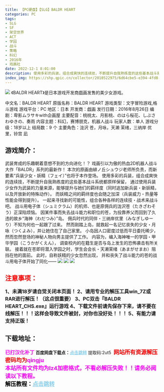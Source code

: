 ```yaml
---
title: 【PC硬盘】【SLG】BALDR HEART
categories: PC
tags:
- SLG
- SF
- 架空世界
- ACT
- 学园
- 战斗
- 策略
- 科幻
- 2016年
- 戏画社
date: 2022-12-1 8:01:00
description: 使用多彩的兵装，组合成爽快的连续技，不断提升自我熟练度的这些基本战斗系统都原样保留，通过使用兵装少女作为武装的力量来源，能够提升与她们的羁绊度（同时追加新兵装・新妖精，以及开放新的特殊动作）。而妖精之间的羁绊度也会随之加深（兵装威力・热量等性能会得到提升）。
index_img: https://shp.qpic.cn/collector/2010522975/6d64cbe5-e394-4fd8-bb32-7d00a90c6dd7/0
---
```

![](https://shp.qpic.cn/collector/2010522975/6d64cbe5-e394-4fd8-bb32-7d00a90c6dd7/0)
《BALDR HEART》是日本游戏开发商戯画发售的美少女游戏。

中文名：BALDR HEART
原版名称：BALDR HEART
游戏类型：文字冒险游戏,格斗游戏
游戏平台：PC
地区：日本
开发商：戯画
发行日期：2016年8月26日
编剧：卑影ムラサキwith企画屋
主要配音：桃桃太、月影桃、のはら桜花、しぶさわゆきの、奏雨
内容主题：科幻，赛博朋克，机器人战斗
玩家人数：单人
游戏分级：18岁以上
结局数：9 个
主要角色：泷沢 苍，月咏，天濑 茉绪，三纳岸 优里，铃宫 凪

## 游戏简介：
武装育成的乐趣朝着意想不到的方向进化！？
戏画引以为傲的热血2D机器人战斗大作「BALDR」系列的最新作！
本次的原画由緋ノ丘シュウジ老师所负责，而新要素“兵装少女・妖精（フェイ）”也将于本作登场。
使用多彩的兵装，组合成爽快的连续技，不断提升自我熟练度的这些基本战斗系统都原样保留，
通过使用兵装少女作为武装的力量来源，能够提升与她们的羁绊度（同时追加新兵装・新妖精，以及开放新的特殊动作）。
而妖精之间的羁绊度也会随之加深（兵装威力・热量等性能会得到提升）。
一起来寻找新的可能性，组合各种各样的连续技・战术来战斗吧。
战斗用电子体（シュミクラム）的机师、也是原佣兵的泷沢苍（たきざわそう）正深陷烦恼。
因某件事而失去战斗能力和职位的苍，为投靠养父而回到了久违的故乡“海神（わだつみ）”岛。
佣兵时代的同伴・三纳岸优里（みなぎしゆーり）不知为何也一起跟了过来。
然而刚踏上岛，就救起一名记忆丧失的少女・月咏（つくよみ），并让她住在了自己家里。
小岛因人口密度过低而平日委托稀少，然而忽然登场的神秘人物向男主提供了工作。
内容为，编入海神唯一的学园・甲华学园（こうかがくえん），
调查校内的在籍生是否与岛上发生的恐怖袭击有所关联。
接着就在苍即将潜入学园之时，学生会会长・天濑茉绪（あまがせまお）阻挡在他的面前。
此时，自称妖精的少女忽然出现，
并和丧失了战斗能力的苍的战斗用电子体开始了同化——
![](https://shp.qpic.cn/collector/2010522975/249a54d5-c985-4ba8-804e-80774a13d9e8/0)
![](https://shp.qpic.cn/collector/2010522975/e1138bab-8510-44fd-be30-bf73e5632d9b/0)
![](https://shp.qpic.cn/collector/2010522975/c5ffea06-d0ed-4b75-ad2d-af4745418b61/0)





## <font color=#FF0000 >注意事项：</font>
<font size=3><b>1、未满18岁请自觉关闭本页面！
2、请用专业的解压工具win_7Z或RAR进行解压！（这点很重要）
3、PC双击『BALDR HEART_CHS.exe』运行游戏
4、下载文件前请先保存下来，请不要在线解压！！！这样会导致文件被封，对你也没好处！！！
5、有能力请支持正版！</b></font>

## 下载地址：
<font color=#FF00FF size=3>**已打汉化补丁**</font>
<b>百度网盘下载点：</b><a href="https://pan.baidu.com/s/1UwN8BPXccY38FwduMvNbPw?pwd=2ut5" style="color: #87CEEB;"><b>点击跳转</b></a> 提取码:2ut5
<a style="padding: 0" href="https://post.qingju.org/AD/"><img style="max-width:100%" src="https://img.acgus.top/i/2024/07/478f689b8021d8d499ab43d21acf137a.gif" alt=""></a>
<b><font color=#FF0000 size=4>网站所有资源解压密码均为</b></font><b><font color=#FF00FF size=4>qingju</font><font color=#FF0000 ></font></b><br><b><font color=#FF00FF size=4>本站所有文件均为lz4加密格式，不看必解压失败！！请务必阅读以下教程。</b></font><br><b><font color=#000 size=4>解压教程：</b><a href="https://post.qingju.org/tutorial/000/" style="color: #87CEEB;"><b>点击跳转</b></a>